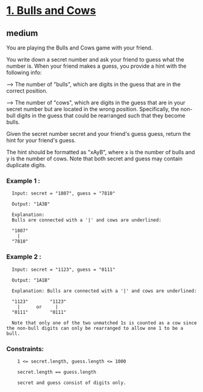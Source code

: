 # [1. Bulls and Cows](https://leetcode.com/problems/bulls-and-cows/description/)

## medium 

You are playing the Bulls and Cows game with your friend.

You write down a secret number and ask your friend to guess what the number is. When your friend makes a guess, you provide a hint with the following info:


--> The number of "bulls", which are digits in the guess that are in the correct position.

--> The number of "cows", which are digits in the guess that are in your secret number but are located in the wrong position. Specifically, the non-bull digits in the guess that could be rearranged such that they become bulls.


Given the secret number secret and your friend's guess guess, return the hint for your friend's guess.

The hint should be formatted as "xAyB", where x is the number of bulls and y is the number of cows. Note that both secret and guess may contain duplicate digits.

 

### Example 1 :

      Input: secret = "1807", guess = "7810"

      Output: "1A3B"

      Explanation:
      Bulls are connected with a '|' and cows are underlined:

      "1807"
        |
      "7810"
                    
### Example 2 :

      Input: secret = "1123", guess = "0111"

      Output: "1A1B"

      Explanation: Bulls are connected with a '|' and cows are underlined:

      "1123"        "1123"
        |      or     |
      "0111"        "0111"

      Note that only one of the two unmatched 1s is counted as a cow since the non-bull digits can only be rearranged to allow one 1 to be a bull.


### Constraints:

        1 <= secret.length, guess.length <= 1000
        
        secret.length == guess.length
        
        secret and guess consist of digits only.

